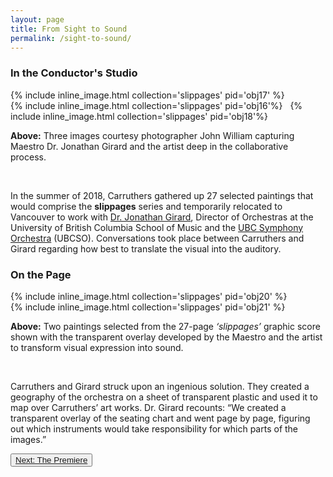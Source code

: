 ```yaml
---
layout: page
title: From Sight to Sound
permalink: /sight-to-sound/
---
```


### In the Conductor's Studio

<div class="container">
  <div class="inline-image-reference">
  <div class="row align-items-center">
  <div class="col-6">
  {% include inline_image.html collection='slippages' pid='obj17' %}
  </div>
    <div class="col-sm-6">
{% include inline_image.html collection='slippages' pid='obj16'%}
&nbsp;
{% include inline_image.html collection='slippages' pid='obj18'%}
</div>
  <div class="row align-items-end">
<p class="image-caption"><b>Above:</b> Three images courtesy photographer John William capturing Maestro Dr. Jonathan Girard and the artist deep in the collaborative process.</p>
</div>
</div>
</div>
&nbsp;
<p>In the summer of 2018, Carruthers gathered up 27 selected paintings that would comprise the <b>slippages</b>  series and temporarily relocated to Vancouver to work with <a href="https://en.wikipedia.org/wiki/Jonathan_Girard_(conductor)" target="_blank">Dr. Jonathan Girard</a>, Director of Orchestras at the University of British Columbia School of Music and the <a href="https://music.ubc.ca/symphony-orchestra" target="_blank">UBC Symphony Orchestra</a> (UBCSO). Conversations took place between Carruthers and Girard regarding how best to translate the visual into the auditory.</p>

<h3>On the Page</h3>

<div class="container">
  <div class="inline-image-reference">
  <div class="row">
   <div class="col-sm">
{% include inline_image.html collection='slippages' pid='obj20' %}
  </div>
  <div class="col-sm">
{% include inline_image.html collection='slippages' pid='obj21' %}
 </div>
  <p class="image-caption"><b>Above:</b> Two paintings selected from the 27-page <i>‘slippages’</i> graphic score shown with the transparent overlay developed by the Maestro and the artist to transform visual expression into sound.</p>
  </div>
  </div>
</div>
<br>
<p>Carruthers and Girard struck upon an ingenious solution. They created a geography of the orchestra on a sheet of transparent plastic and used it to map over Carruthers’ art works. Dr. Girard recounts: “We created a transparent overlay of the seating chart and went page by page, figuring out which instruments would take responsibility for which parts of the images.”</p>

<button type="button" class="btn btn-light"><a href="https://ubc-ds.github.io/slippages/premiere">Next: The Premiere</a></button>
